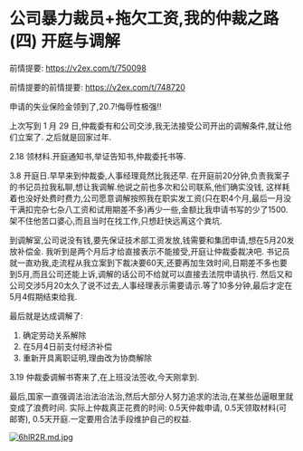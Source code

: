 # 公司暴力裁员+拖欠工资,我的仲裁之路 (四) 开庭与调解
前情提要: https://v2ex.com/t/750098

前情提要的前情提要: https://v2ex.com/t/748720


申请的失业保险金领到了,20.7!侮辱性极强!!

上次写到 1 月 29 日,仲裁委有和公司交涉,我无法接受公司开出的调解条件,就让他们立案了.
之后就是回家过年.

2.18 领材料.开庭通知书,举证告知书,仲裁委托书等.

3.8 开庭日.早早来到仲裁委,人事经理竟然比我还早. 在开庭前20分钟,负责我案子的书记员拉我私聊,想让我调解.他说之前也多次和公司联系,他们确实没钱,
这样耗着也没好处费时费力,公司愿意调解按照我在职实发工资(只在职4个月,最后一月没干满扣完杂七杂八工资和试用期差不多)再少一些,金额比我申请书写的少了1500.
架不住他苦口婆心,而且当时在找工作,只想赶快远离这个粪坑.

到调解室,公司说没有钱,要先保证技术部工资发放,钱需要和集团申请,想在5月20发放补偿金. 我听到是两个月后才给直接表示不能接受,开庭让仲裁委裁决吧.
书记员就一直劝我,走流程从我立案到下裁决要60天,还要再加生效时间,日期差不多也要到5月,而且公司还能上诉,调解的话公司不给就可以直接去法院申请执行.
然后又和公司交涉5月20太久了说不过去,人事经理表示需要请示.等了10多分钟,最后才定在5月4假期结束给我.

最后就是达成调解了:

1. 确定劳动关系解除
2. 在5月4日前支付经济补偿
3. 重新开具离职证明,理由改为协商解除

3.19 仲裁委调解书寄来了,在上班没法签收,今天刚拿到.

最后,国家一直强调法治法治法治,然后大部分人努力追求的法治,在某些怂逼眼里就变成了浪费时间.
实际上仲裁真正花费的时间: 0.5天仲裁申请, 0.5天领取材料(可邮寄), 0.5天开庭.一定要用合法手段维护自己的权益.


[![6hlR2R.md.jpg](https://s4.ax1x.com/2021/03/20/6hlR2R.md.jpg)](https://imgtu.com/i/6hlR2R)
